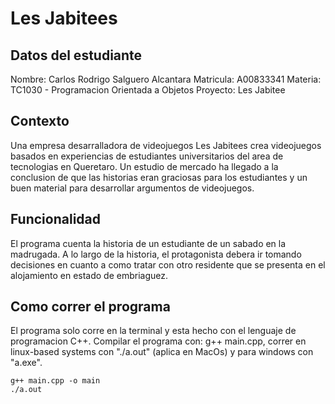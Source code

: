 # Les Jabitees 
## Datos del estudiante
Nombre: Carlos Rodrigo Salguero Alcantara
  Matricula: A00833341
  Materia: TC1030 - Programacion Orientada a Objetos
  Proyecto: Les Jabitee 

## Contexto
Una empresa desarralladora de videojuegos Les Jabitees crea
  videojuegos basados en experiencias de estudiantes universitarios 
  del area de tecnologias en Queretaro. Un estudio de mercado ha 
  llegado a la conclusion de que las historias eran graciosas para
  los estudiantes y un buen material para desarrollar argumentos de
  videojuegos.

## Funcionalidad
El programa cuenta la historia de un estudiante de un sabado en la
  madrugada. A lo largo de la historia, el protagonista debera ir 
  tomando decisiones en cuanto a como tratar con otro residente
  que se presenta en el alojamiento en estado de embriaguez. 

## Como correr el programa
El programa solo corre en la terminal y esta hecho con el lenguaje
  de programacion C++. Compilar el programa con: g++ main.cpp,
  correr en linux-based systems con "./a.out" (aplica en MacOs) y
  para windows con "a.exe".
```
g++ main.cpp -o main
./a.out
```

